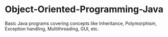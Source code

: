# Object-Oriented-Programming-Java
Basic Java programs covering concepts like Inheritance, Polymorphism, Exception handling, Multithreading, GUI, etc.
